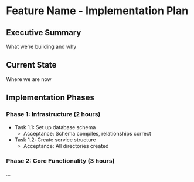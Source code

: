 # Feature Name - Implementation Plan

## Executive Summary
What we're building and why

## Current State
Where we are now

## Implementation Phases

### Phase 1: Infrastructure (2 hours)
- Task 1.1: Set up database schema
  - Acceptance: Schema compiles, relationships correct
- Task 1.2: Create service structure
  - Acceptance: All directories created

### Phase 2: Core Functionality (3 hours)
...